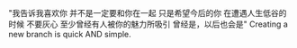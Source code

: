 "我告诉我喜欢你
并不是一定要和你在一起
只是希望今后的你
在遭遇人生低谷的时候
不要灰心
至少曾经有人被你的魅力所吸引
曾经是，以后也会是"
Creating a new branch is quick AND simple.
